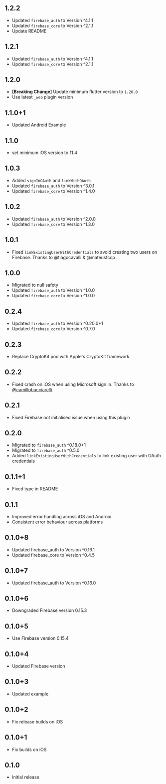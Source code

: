 ## 1.2.2
* Updated `firebase_auth` to Version ^4.1.1
* Updated `firebase_core` to Version ^2.1.1
* Update README

## 1.2.1
* Updated `firebase_auth` to Version ^4.1.1
* Updated `firebase_core` to Version ^2.1.1

## 1.2.0

* **[Breaking Change]** Update minimum flutter version to `1.20.0`
* Use latest `_web` plugin version

## 1.1.0+1

* Updated Android Example

## 1.1.0

* set minimum iOS version to 11.4

## 1.0.3

* Added `signInOAuth` and `linkWithOAuth`
* Updated `firebase_auth` to Version ^3.0.1
* Updated `firebase_core` to Version ^1.4.0

## 1.0.2

* Updated `firebase_auth` to Version ^2.0.0
* Updated `firebase_core` to Version ^1.3.0

## 1.0.1

* Fixed `linkExistingUserWithCredentials` to avoid creating two users on Firebase. Thanks to @tiagocavalli & @mateusfccp
  .

## 1.0.0

* Migrated to null safety
* Updated `firebase_auth` to Version ^1.0.0
* Updated `firebase_core` to Version ^1.0.0

## 0.2.4

* Updated `firebase_auth` to Version ^0.20.0+1
* Updated `firebase_core` to Version ^0.7.0

## 0.2.3

* Replace CryptoKit pod with Apple's CryptoKit framework

## 0.2.2

* Fixed crash on iOS when using Microsoft sign in. Thanks to [@camillobucciarelli](https://github.com/camillobucciarelli).

## 0.2.1
* Fixed Firebase not initialised issue when using this plugin

## 0.2.0

* Migrated to `firebase_auth` ^0.18.0+1
* Migrated to `firebase_auth` ^0.5.0
* Added `linkExistingUserWithCredentials` to link existing user with OAuth credentials

## 0.1.1+1

* Fixed type in README

## 0.1.1

* Improved error handling across iOS and Android
* Consistent error behaviour across platforms

## 0.1.0+8

* Updated firebase_auth to Version ^0.16.1
* Updated firebase_core to Version ^0.4.5

## 0.1.0+7

* Updated firebase_auth to Version ^0.16.0

## 0.1.0+6

* Downgraded Firebase version 0.15.3

## 0.1.0+5

* Use Firebase version 0.15.4

## 0.1.0+4

* Updated Firebase version

## 0.1.0+3

* Updated example

## 0.1.0+2

* Fix release builds on iOS

## 0.1.0+1

* Fix builds on iOS

## 0.1.0

* Initial release
